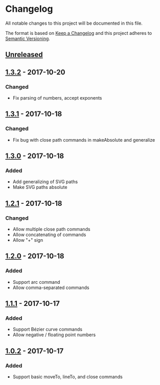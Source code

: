# Changelog
All notable changes to this project will be documented in this file.

The format is based on [Keep a Changelog](http://keepachangelog.com/en/1.0.0/)
and this project adheres to [Semantic Versioning](http://semver.org/spec/v2.0.0.html).

## [Unreleased]

## [1.3.2] - 2017-10-20
### Changed
* Fix parsing of numbers, accept exponents

## [1.3.1] - 2017-10-18
### Changed
* Fix bug with close path commands in makeAbsolute and generalize

## [1.3.0] - 2017-10-18
### Added
* Add generalizing of SVG paths
* Make SVG paths absolute

## [1.2.1] - 2017-10-18
### Changed
* Allow multiple close path commands
* Allow concatenating of commands
* Allow "+" sign

## [1.2.0] - 2017-10-18
### Added
* Support arc command
* Allow comma-separated commands

## [1.1.1] - 2017-10-17
### Added
* Support Bézier curve commands
* Allow negative / floating point numbers

## [1.0.2] - 2017-10-17
### Added
* Support basic moveTo, lineTo, and close commands

[Unreleased]: https://github.com/ksm2/svg-parse/compare/v1.3.2...HEAD
[1.3.2]: https://github.com/ksm2/svg-parse/compare/v1.3.1...v1.3.2
[1.3.1]: https://github.com/ksm2/svg-parse/compare/v1.3.0...v1.3.1
[1.3.0]: https://github.com/ksm2/svg-parse/compare/v1.2.1...v1.3.0
[1.2.1]: https://github.com/ksm2/svg-parse/compare/v1.2.0...v1.2.1
[1.2.0]: https://github.com/ksm2/svg-parse/compare/v1.1.1...v1.2.0
[1.1.1]: https://github.com/ksm2/svg-parse/compare/v1.0.2...v1.1.1
[1.0.2]: https://github.com/ksm2/svg-parse/compare/10ebde2e0dea2845bada8418f8d8b835a54fab08..v1.0.2
